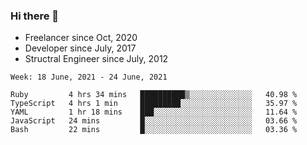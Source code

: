 ### Hi there 👋

- Freelancer since Oct, 2020
- Developer since July, 2017
- Structral Engineer since July, 2012

<!--START_SECTION:waka-->
```text
Week: 18 June, 2021 - 24 June, 2021

Ruby         4 hrs 34 mins   ██████████▒░░░░░░░░░░░░░░   40.98 % 
TypeScript   4 hrs 1 min     █████████░░░░░░░░░░░░░░░░   35.97 % 
YAML         1 hr 18 mins    ███░░░░░░░░░░░░░░░░░░░░░░   11.64 % 
JavaScript   24 mins         █░░░░░░░░░░░░░░░░░░░░░░░░   03.66 % 
Bash         22 mins         █░░░░░░░░░░░░░░░░░░░░░░░░   03.36 % 
```
<!--END_SECTION:waka-->

